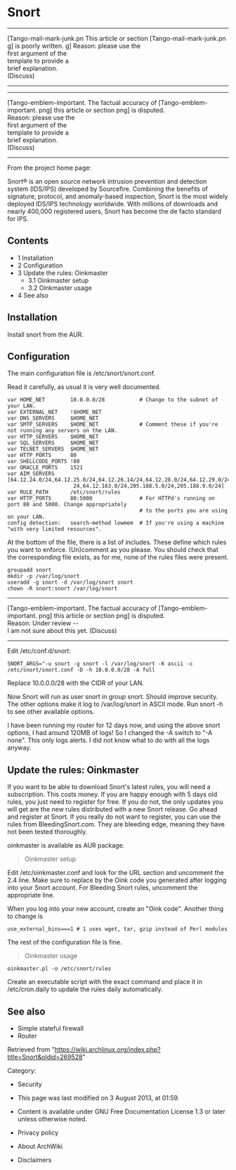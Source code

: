 Snort
=====

  ------------------------ ------------------------ ------------------------
  [Tango-mail-mark-junk.pn This article or section  [Tango-mail-mark-junk.pn
  g]                       is poorly written.       g]
                           Reason: please use the   
                           first argument of the    
                           template to provide a    
                           brief explanation.       
                           (Discuss)                
  ------------------------ ------------------------ ------------------------

  ------------------------ ------------------------ ------------------------
  [Tango-emblem-important. The factual accuracy of  [Tango-emblem-important.
  png]                     this article or section  png]
                           is disputed.             
                           Reason: please use the   
                           first argument of the    
                           template to provide a    
                           brief explanation.       
                           (Discuss)                
  ------------------------ ------------------------ ------------------------

From the project home page:

Snort® is an open source network intrusion prevention and detection
system (IDS/IPS) developed by Sourcefire. Combining the benefits of
signature, protocol, and anomaly-based inspection, Snort is the most
widely deployed IDS/IPS technology worldwide. With millions of downloads
and nearly 400,000 registered users, Snort has become the de facto
standard for IPS.

Contents
--------

-   1 Installation
-   2 Configuration
-   3 Update the rules: Oinkmaster
    -   3.1 Oinkmaster setup
    -   3.2 Oinkmaster usage
-   4 See also

Installation
------------

Install snort from the AUR.

Configuration
-------------

The main configuration file is /etc/snort/snort.conf.

Read it carefully, as usual it is very well documented.

    var HOME_NET        10.0.0.0/28           # Change to the subnet of your LAN.
    var EXTERNAL_NET    !$HOME_NET
    var DNS_SERVERS     $HOME_NET
    var SMTP_SERVERS    $HOME_NET             # Comment these if you're not running any servers on the LAN.
    var HTTP_SERVERS    $HOME_NET
    var SQL_SERVERS     $HOME_NET
    var TELNET_SERVERS  $HOME_NET
    var HTTP_PORTS      80
    var SHELLCODE_PORTS !80
    var ORACLE_PORTS    1521
    var AIM_SERVERS     [64.12.24.0/24,64.12.25.0/24,64.12.26.14/24,64.12.28.0/24,64.12.29.0/24,64.12.161.0/
                         24,64.12.163.0/24,205.188.5.0/24,205.188.9.0/24]
    var RULE_PATH       /etc/snort/rules
    var HTTP_PORTS      80:5000               # For HTTPd's running on port 80 and 5000. Change appropriately
                                              # to the ports you are using on your LAN.
    config detection:   search-method lowmem  # If you're using a machine "with very limited resources".

At the bottom of the file, there is a list of includes. These define
which rules you want to enforce. (Un)comment as you please. You should
check that the corresponding file exists, as for me, none of the rules
files were present.

    groupadd snort
    mkdir -p /var/log/snort
    useradd -g snort -d /var/log/snort snort
    chown -R snort:snort /var/log/snort

  ------------------------ ------------------------ ------------------------
  [Tango-emblem-important. The factual accuracy of  [Tango-emblem-important.
  png]                     this article or section  png]
                           is disputed.             
                           Reason: Under review --  
                           I am not sure about this 
                           yet. (Discuss)           
  ------------------------ ------------------------ ------------------------

Edit /etc/conf.d/snort:

    SNORT_ARGS="-u snort -g snort -l /var/log/snort -K ascii -c /etc/snort/snort.conf -D -h 10.0.0.0/28 -A full

Replace 10.0.0.0/28 with the CIDR of your LAN.

Now Snort will run as user snort in group snort. Should improve
security. The other options make it log to /var/log/snort in ASCII mode.
Run snort -h to see other available options.

I have been running my router for 12 days now, and using the above snort
options, I had around 120MB of logs! So I changed the -A switch to "-A
none". This only logs alerts. I did not know what to do with all the
logs anyway.

Update the rules: Oinkmaster
----------------------------

If you want to be able to download Snort's latest rules, you will need a
subscription. This costs money. If you are happy enough with 5 days old
rules, you just need to register for free. If you do not, the only
updates you will get are the new rules distributed with a new Snort
release. Go ahead and register at Snort. If you really do not want to
register, you can use the rules from BleedingSnort.com. They are
bleeding edge, meaning they have not been tested thoroughly.

oinkmaster is available as AUR package.

> Oinkmaster setup

Edit /etc/oinkmaster.conf and look for the URL section and uncomment the
2.4 line. Make sure to replace <oinkcode> by the Oink code you generated
after logging into your Snort account. For Bleeding Snort rules,
uncomment the appropriate line.

When you log into your new account, create an "Oink code". Another thing
to change is

    use_external_bins===1 # 1 uses wget, tar, gzip instead of Perl modules

The rest of the configuration file is fine.

> Oinkmaster usage

    oinkmaster.pl -o /etc/snort/rules

Create an executable script with the exact command and place it in
/etc/cron.daily to update the rules daily automatically.

See also
--------

-   Simple stateful firewall
-   Router

Retrieved from
"https://wiki.archlinux.org/index.php?title=Snort&oldid=269528"

Category:

-   Security

-   This page was last modified on 3 August 2013, at 01:59.
-   Content is available under GNU Free Documentation License 1.3 or
    later unless otherwise noted.
-   Privacy policy
-   About ArchWiki
-   Disclaimers
